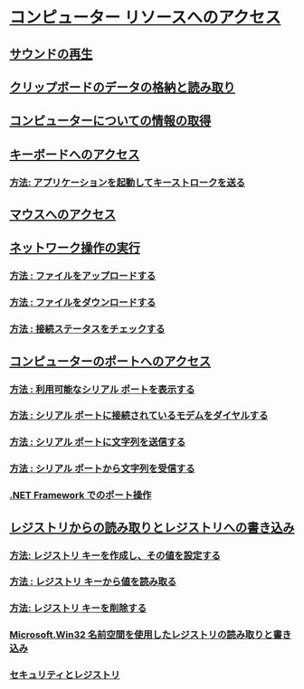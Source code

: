 # [コンピューター リソースへのアクセス](computer-resources.md)
## [サウンドの再生](playing-sounds.md)
## [クリップボードのデータの格納と読み取り](storing-data-to-and-reading-from-the-clipboard.md)
## [コンピューターについての情報の取得](getting-information-about-the-computer.md)
## [キーボードへのアクセス](accessing-the-keyboard.md)
### [方法: アプリケーションを起動してキーストロークを送る](how-to-start-an-application-and-send-it-keystrokes.md)
## [マウスへのアクセス](accessing-the-mouse.md)
## [ネットワーク操作の実行](performing-network-operations.md)
### [方法 : ファイルをアップロードする](how-to-upload-a-file.md)
### [方法 : ファイルをダウンロードする](how-to-download-a-file.md)
### [方法 : 接続ステータスをチェックする](how-to-check-connection-status.md)
## [コンピューターのポートへのアクセス](accessing-the-computer-s-ports.md)
### [方法 : 利用可能なシリアル ポートを表示する](how-to-show-available-serial-ports.md)
### [方法 : シリアル ポートに接続されているモデムをダイヤルする](how-to-dial-modems-attached-to-serial-ports.md)
### [方法 : シリアル ポートに文字列を送信する](how-to-send-strings-to-serial-ports.md)
### [方法 : シリアル ポートから文字列を受信する](how-to-receive-strings-from-serial-ports.md)
### [.NET Framework でのポート操作](port-operations-in-the-net-framework.md)
## [レジストリからの読み取りとレジストリへの書き込み](reading-from-and-writing-to-the-registry.md)
### [方法: レジストリ キーを作成し、その値を設定する](how-to-create-a-registry-key-and-set-its-value.md)
### [方法 : レジストリ キーから値を読み取る](how-to-read-a-value-from-a-registry-key.md)
### [方法: レジストリ キーを削除する](how-to-delete-a-registry-key.md)
### [Microsoft.Win32 名前空間を使用したレジストリの読み取りと書き込み](reading-from-and-writing-to-the-registry-using-the-microsoft-win32-namespace.md)
### [セキュリティとレジストリ](security-and-the-registry.md)